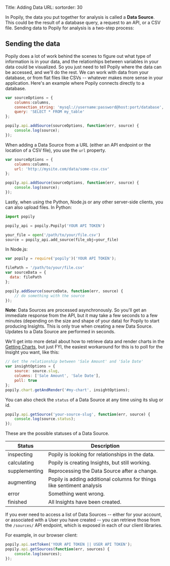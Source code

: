 Title: Adding Data
URL: 
sortorder: 30

In Popily, the data you put together for analysis is called a **Data Source**. This could be the result of a database query, a request to an API, or a CSV file. Sending data to Popily for analysis is a two-step process:

## Sending the data

Popily does a lot of work behind the scenes to figure out what type of information is in your data, and the relationhips between variables in your data could be visualized. So you just need to tell Popily where the data can be accessed, and we'll do the rest. We can work with data from your database, or from flat files like CSVs -- whatever makes more sense in your application. Here's an example where Popily connects directly to a database.

```javascript
var sourceOptions = {
    columns:columns, 
    connection_string: 'mysql://username:password@host:port/database',
    query: 'SELECT * FROM my_table'
};

popily.api.addSource(sourceOptions, function(err, source) {
    console.log(source); 
});
```

When adding a Data Source from a URL (either an API endpoint or the location of a CSV file), you use the `url` property. 

```javascript
var sourceOptions = {
    columns:columns, 
    url: 'http://mysite.com/data/some-csv.csv'
};

popily.api.addSource(sourceOptions, function(err, source) {
    console.log(source); 
});
```

Lastly, when using the Python, Node.js or any other server-side clients, you can also upload files. In Python:

```python
import popily

popily_api = popily.Popily('YOUR API TOKEN')

your_file = open('/path/to/your/file.csv')
source = popily_api.add_source(file_obj=your_file)
```
In Node.js:

```javascript
var popily = require('popily')('YOUR API TOKEN');

filePath = '/path/to/your/file.csv'
var sourceData = {
  data: filePath
};

popily.addSource(sourceData, function(err, source) {
    // do something with the source
});
```

**Note**: Data Sources are processed asynchronously. So you'll get an immediate response from the API, but it may take a few seconds to a few minutes (depending on the size and shape of your data) for Popily to start producing Insights. This is only true when creating a new Data Source. Updates to a Data Source are performed in seconds.

We'll get into more detail about how to retrieve data and render charts in the [Getting Charts](/getting-charts/), but just FYI, the easiest workaround for this is to poll for the Insight you want, like this:

```javascript
// Get the relationship between 'Sale Amount' and 'Sale Date'
var insightOptions = {
    source: source.slug, 
    columns: ['Sale Amount', 'Sale Date'],
    poll: true
};
popily.chart.getAndRender('#my-chart', insightOptions);
```

You can also check the `status` of a Data Source at any time using its slug or id. 

```javascript
popily.api.getSource('your-source-slug', function(err, source) {
    console.log(source.status); 
});
```

These are the possible statuses of a Data Source. 

Status | Description
--------- | -------
inspecting | Popily is looking for relationships in the data.
calculating | Popily is creating Insights, but still working.
supplementing | Reprocessing the Data Source after a change.
augmenting | Popily is adding additional columns for things like sentiment analysis
error | Something went wrong.
finished | All Insights have been created.

If you ever need to access a list of Data Sources -- either for your account, or associated with a User you have created -- you can retrieve those from the `/sources/` API endpoint, which is exposed in each of our client libraries. 

For example, in our browser client:

```javascript
popily.api.setToken('YOUR API TOKEN || USER API TOKEN');
popily.api.getSources(function(err, sources) {
    console.log(sources); 
});
```